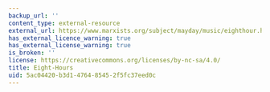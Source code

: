 ```yaml
---
backup_url: ''
content_type: external-resource
external_url: https://www.marxists.org/subject/mayday/music/eighthour.html
has_external_licence_warning: true
has_external_license_warning: true
is_broken: ''
license: https://creativecommons.org/licenses/by-nc-sa/4.0/
title: Eight-Hours
uid: 5ac04420-b3d1-4764-8545-2f5fc37eed0c
---
```

